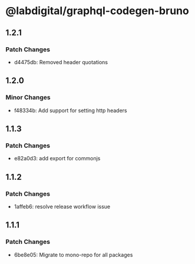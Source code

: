 # @labdigital/graphql-codegen-bruno

## 1.2.1

### Patch Changes

- d4475db: Removed header quotations

## 1.2.0

### Minor Changes

- f48334b: Add support for setting http headers

## 1.1.3

### Patch Changes

- e82a0d3: add export for commonjs

## 1.1.2

### Patch Changes

- 1affeb6: resolve release workflow issue

## 1.1.1

### Patch Changes

- 6be8e05: Migrate to mono-repo for all packages
